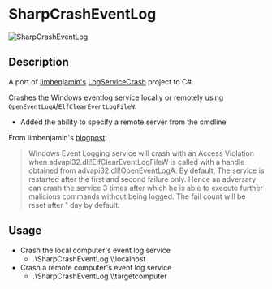 # SharpCrashEventLog

![SharpCrashEventLog](https://raw.githubusercontent.com/slyd0g/SharpCrashEventLog/master/example.png)

## Description
A port of [limbenjamin's](https://github.com/limbenjamin) [LogServiceCrash](https://github.com/limbenjamin/LogServiceCrash) project to C#. 

Crashes the Windows eventlog service locally or remotely using ```OpenEventLogA```/```ElfClearEventLogFileW```.

- Added the ability to specify a remote server from the cmdline

From limbenjamin's [blogpost](https://limbenjamin.com/articles/crash-windows-event-logging-service.html):

>Windows Event Logging service will crash with an Access Violation when advapi32.dll!ElfClearEventLogFileW is called with a handle obtained from advapi32.dll!OpenEventLogA. By default, The service is restarted after the first and second failure only. Hence an adversary can crash the service 3 times after which he is able to execute further malicious commands without being logged. The fail count will be reset after 1 day by default.

## Usage
- Crash the local computer's event log service
    - .\SharpCrashEventLog \\\\localhost
- Crash a remote computer's event log service
    - .\SharpCrashEventLog \\\\targetcomputer

